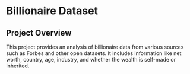 # Billionaire Dataset
## Project Overview
This project provides an analysis of billionaire data from various sources such as Forbes and other open datasets. It includes information like net worth, country, age, industry, and whether the wealth is self-made or inherited.

